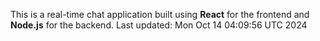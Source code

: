This is a real-time chat application built using **React** for the frontend and **Node.js** for the backend.
Last updated: Mon Oct 14 04:09:56 UTC 2024

